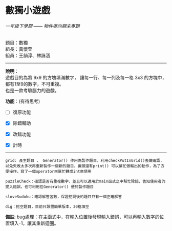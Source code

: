 # 數獨小遊戲
###### 一年級下學期 —— 物件導向期末專題

題目：數獨  
組長：黃懷萱  
組員：王韻淳、林詠涵
***

**說明**：  
遊戲目的為將 9x9 的方塊填滿數字， 讓每一行、每一列及每一格 3x3 的方塊中，都有1至9的數字，不可重複。  
也是一款考驗腦力的遊戲。

**功能**：(有待思考)  
- [ ] 復原功能
- [x] 除錯輔助
- [x] 改錯功能
- [x] 計時


----
`grid: 產生題目 ， Generator() 作用為製作題目，利用checkPutInGrid()去做確認，以免失敗太多次再重新製作一個新的題目，裏頭還有print() 可以幫忙做輸出的動作，為了方便操作，寫了一個operator來幫忙轉成int來使用`   
      
`puzzleCheck：確認是否有重複數字，並且可以適用於main函式之中幫忙除錯，告知使用者的提入錯誤，也可利用在Generator() 便於製作題目`      
      
`sloveSudoku：確認解答各數，保證挖洞後的題目只有一個正確解答`   
      
`dig：挖空題目，目前只設置簡單版本，30格填空`

**備註**:
bug處理：在主函式中，在輸入位置後發現輸入錯誤，可以再輸入數字的位置填入-1，讓其重新迴圈。
